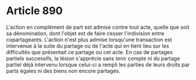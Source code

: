 # Article 890

L'action en complément de part est admise contre tout acte, quelle que soit sa dénomination, dont l'objet est de faire cesser l'indivision entre copartageants.   L'action n'est plus admise lorsqu'une transaction est intervenue à la suite du partage ou de l'acte qui en tient lieu sur les difficultés que présentait ce partage ou cet acte.   En cas de partages partiels successifs, la lésion s'apprécie sans tenir compte ni du partage partiel déjà intervenu lorsque celui-ci a rempli les parties de leurs droits par parts égales ni des biens non encore partagés.